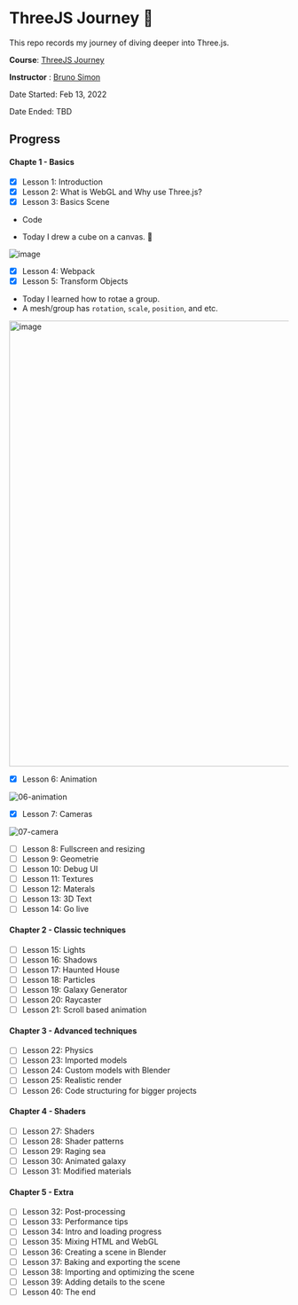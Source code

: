 # ThreeJS Journey 🤩

This repo records my journey of diving deeper into Three.js.

**Course**: [ThreeJS Journey](https://threejs-journey.com/)

**Instructor** : [Bruno Simon](https://bruno-simon.com/)

Date Started: Feb 13, 2022

Date Ended: TBD

## Progress

#### Chapte 1 - Basics
- [x] Lesson 1: Introduction
- [x] Lesson 2: What is WebGL and Why use Three.js?
- [x] Lesson 3: Basics Scene
- Code

- Today I drew a cube on a canvas. 🎉

![image](https://user-images.githubusercontent.com/75382121/154153600-87f5481f-78e5-4697-aace-166cead1d143.png)

- [x] Lesson 4: Webpack
- [x] Lesson 5: Transform Objects
- Today I learned how to rotae a group.
- A mesh/group has `rotation`, `scale`, `position`, and etc.
<img width="804" alt="image" src="https://user-images.githubusercontent.com/75382121/156961436-7f5cc79a-6d4f-4823-8577-8206f0d3c2cd.png">

- [x] Lesson 6: Animation

![06-animation](https://user-images.githubusercontent.com/75382121/156968617-d041f2ea-a5dd-47c4-b420-954db018888b.gif)

- [x] Lesson 7: Cameras

![07-camera](https://user-images.githubusercontent.com/75382121/157063530-fe7941f0-5f7b-49c9-961b-4c98d687966f.gif)

- [ ] Lesson 8: Fullscreen and resizing
- [ ] Lesson 9: Geometrie
- [ ] Lesson 10: Debug UI
- [ ] Lesson 11: Textures
- [ ] Lesson 12: Materals
- [ ] Lesson 13: 3D Text
- [ ] Lesson 14: Go live

#### Chapter 2 - Classic techniques
- [ ] Lesson 15: Lights
- [ ] Lesson 16: Shadows
- [ ] Lesson 17: Haunted House
- [ ] Lesson 18: Particles
- [ ] Lesson 19: Galaxy Generator
- [ ] Lesson 20: Raycaster
- [ ] Lesson 21: Scroll based animation

#### Chapter 3 - Advanced techniques
- [ ] Lesson 22: Physics
- [ ] Lesson 23: Imported models
- [ ] Lesson 24: Custom models with Blender
- [ ] Lesson 25: Realistic render
- [ ] Lesson 26: Code structuring for bigger projects

#### Chapter 4 - Shaders
- [ ] Lesson 27: Shaders
- [ ] Lesson 28: Shader patterns
- [ ] Lesson 29: Raging sea
- [ ] Lesson 30: Animated galaxy
- [ ] Lesson 31: Modified materials

#### Chapter 5 - Extra
- [ ] Lesson 32: Post-processing
- [ ] Lesson 33: Performance tips
- [ ] Lesson 34: Intro and loading progress
- [ ] Lesson 35: Mixing HTML and WebGL
- [ ] Lesson 36: Creating a scene in Blender
- [ ] Lesson 37: Baking and exporting the scene
- [ ] Lesson 38: Importing and optimizing the scene
- [ ] Lesson 39: Adding details to the scene
- [ ] Lesson 40: The end
